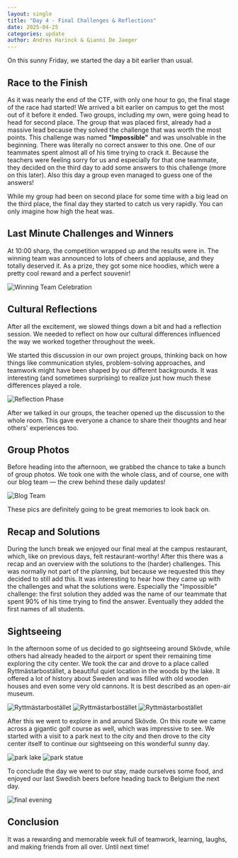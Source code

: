 ```yaml
---
layout: single
title: "Day 4 - Final Challenges & Reflections"
date: 2025-04-25
categories: update
author: Andres Harinck & Gianni De Jaeger
---
```


On this sunny Friday, we started the day a bit earlier than usual.   

## Race to the Finish

As it was nearly the end of the CTF, with only one hour to go, the final stage of the race had started! We arrived a bit earlier on campus to get the most out of it before it ended. Two groups, including my own, were going head to head for second place. The group that was placed first, already had a massive lead because they solved the challenge that was worth the most points. This challenge was named **"Impossible"** and was unsolvable in the beginning. There was literally no correct answer to this one. One of our teammates spent almost all of his time trying to crack it. Because the teachers were feeling sorry for us and especially for that one teammate, they decided on the third day to add some answers to this challenge (more on this later). Also this day a group even managed to guess one of the answers! 

While my group had been on second place for some time with a big lead on the third place, the final day they started to catch us very rapidly. You can only imagine how high the heat was. 

## Last Minute Challenges and Winners

At 10:00 sharp, the competition wrapped up and the results were in. The winning team was announced to lots of cheers and applause, and they totally deserved it. As a prize, they got some nice hoodies, which were a pretty cool reward and a perfect souvenir!

![Winning Team Celebration](/assets/images/day4/WinningTeam.jpg)

## Cultural Reflections

After all the excitement, we slowed things down a bit and had a reflection session. We needed to reflect on how our cultural differences influenced the way we worked together throughout the week.

We started this discussion in our own project groups, thinking back on how things like communication styles, problem-solving approaches, and teamwork might have been shaped by our different backgrounds. It was interesting (and sometimes surprising) to realize just how much these differences played a role.

![Reflection Phase](/assets/images/day4/reflection.jpg)

After we talked in our groups, the teacher opened up the discussion to the whole room. This gave everyone a chance to share their thoughts and hear others' experiences too.

## Group Photos

Before heading into the afternoon, we grabbed the chance to take a bunch of group photos. We took one with the whole class, and of course, one with our blog team — the crew behind these daily updates!

![Blog Team](/assets/images/day4/BlogTeam.jpg)

These pics are definitely going to be great memories to look back on.

## Recap and Solutions

During the lunch break we enjoyed our final meal at the campus restaurant, which, like on previous days, felt restaurant-worthy! After this there was a recap and an overview with the solutions to the (harder) challenges. This was normally not part of the planning, but because we requested this they decided to still add this. It was interesting to hear how they came up with the challenges and what the solutions were. Especially the "Impossible" challenge: the first solution they added was the name of our teammate that spent 90% of his time trying to find the answer. Eventually they added the first names of all students. 

## Sightseeing

In the afternoon some of us decided to go sightseeing around Skövde, while others had already headed to the airport or spent their remaining time exploring the city center. We took the car and drove to a place called Ryttmästarbostället, a beautiful quiet location in the woods by the lake. It offered a lot of history about Sweden and was filled with old wooden houses and even some very old cannons. It is best described as an open-air museum.

![Ryttmästarbostället](/assets/images/day4/canon.jpg)
![Ryttmästarbostället](/assets/images/day4/rytmastar2.jpg)
![Ryttmästarbostället](/assets/images/day4/rytmastar.jpg)

After this we went to explore in and around Skövde. On this route we came across a gigantic golf course as well, which was impressive to see. We started with a visit to a park next to the city and then drove to the city center itself to continue our sightseeing on this wonderful sunny day.

![park lake](/assets/images/day4/park2.jpg)
![park statue](/assets/images/day4/park.jpg)


To conclude the day we went to our stay, made ourselves some food, and enjoyed our last Swedish beers before heading back to Belgium the next day. 

![final evening](/assets/images/day4/finalevening.jpg)

## Conclusion

It was a rewarding and memorable week full of teamwork, learning, laughs, and making friends from all over. Until next time!  